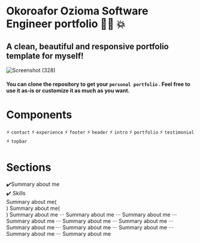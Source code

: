 # Okoroafor Ozioma Software Engineer portfolio :woman_technologist: :collision:

## A clean, beautiful and responsive portfolio template for myself!


![Screenshot (328)](https://user-images.githubusercontent.com/106816493/200988540-75824923-690d-442a-9347-8169eab690b8.png)

#### You can clone the repository to get your `personal portfolio` . Feel free to use it as-is or customize it as much as you want.


# Components

:zap: `contact`
:zap: `experience`
:zap: `footer`
:zap: `header`
:zap: `intro`
:zap: `portfolio`
:zap: `testimonial`
:zap: `topbar`


# Sections

✔️Summary about me <br/>
✔️ Skills<br/>
Summary about me(<br/>)
Summary about me(<br/>)
Summary about me
⋅⋅⋅ Summary about me
⋅⋅⋅ Summary about me
⋅⋅⋅ Summary about me
⋅⋅⋅ Summary about me
⋅⋅⋅ Summary about me
⋅⋅⋅ Summary about me
⋅⋅⋅ Summary about me
⋅⋅⋅ Summary about me
⋅⋅⋅ Summary about me
⋅⋅⋅ Summary about me

